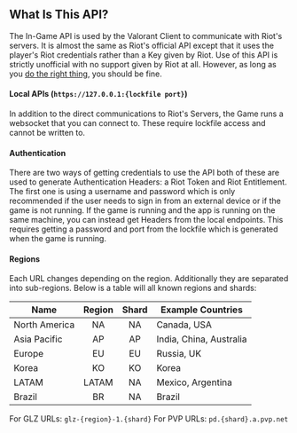 ## What Is This API?
The In-Game API is used by the Valorant Client to communicate with Riot's servers. It is almost the same as Riot's official API except that it uses the player's Riot credentials rather than a Key given by Riot. Use of this API is strictly unofficial with no support given by Riot at all. However, as long as you [do the right thing](https://github.com/Soneliem/Useful-ValorantAPI-Info/blob/main/unspokenrules.md), you should be fine.

#### Local APIs (`https://127.0.0.1:{lockfile port}`)
In addition to the direct communications to Riot's Servers, the Game runs a websocket that you can connect to. These require lockfile access and cannot be written to.

#### Authentication
There are two ways of getting credentials to use the API both of these are used to generate Authentication Headers: a Riot Token and Riot Entitlement. The first one is using a username and password which is only recommended if the user needs to sign in from an external device or if the game is not running. If the game is running and the app is running on the same machine, you can instead get Headers from the local endpoints. This requires getting a password and port from the lockfile which is generated when the game is running. 

#### Regions
Each URL changes depending on the region. Additionally they are separated into sub-regions. Below is a table will all known regions and shards:

| Name          | Region | Shard | Example Countries       |
|---------------|:------:|:-----:|-------------------------|
| North America |   NA   |   NA  | Canada, USA             |
| Asia Pacific  |   AP   |   AP  | India, China, Australia |
| Europe        |   EU   |   EU  | Russia, UK              |
| Korea         |   KO   |   KO  | Korea                   |
| LATAM         |  LATAM |   NA  | Mexico, Argentina       |
| Brazil        |   BR   |   NA  | Brazil                  |

For GLZ URLs: `glz-{region}-1.{shard}`
For PVP URLs: `pd.{shard}.a.pvp.net`
